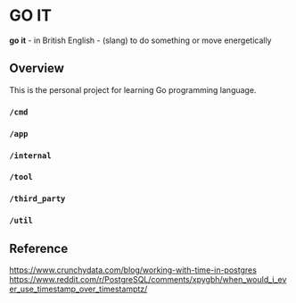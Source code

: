 # GO IT

**go it** - in British English - (slang) to do something or move energetically

## Overview

This is the personal project for learning Go programming language.

### `/cmd`

### `/app`

### `/internal`

### `/tool`

### `/third_party`

### `/util`

## Reference

<https://www.crunchydata.com/blog/working-with-time-in-postgres>
<https://www.reddit.com/r/PostgreSQL/comments/xpygbh/when_would_i_ever_use_timestamp_over_timestamptz/>

